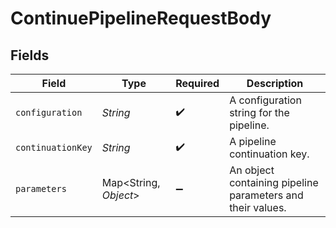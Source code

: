 # ContinuePipelineRequestBody


## Fields

| Field                                                      | Type                                                       | Required                                                   | Description                                                |
| ---------------------------------------------------------- | ---------------------------------------------------------- | ---------------------------------------------------------- | ---------------------------------------------------------- |
| `configuration`                                            | *String*                                                   | :heavy_check_mark:                                         | A configuration string for the pipeline.                   |
| `continuationKey`                                          | *String*                                                   | :heavy_check_mark:                                         | A pipeline continuation key.                               |
| `parameters`                                               | Map<String, *Object*>                                      | :heavy_minus_sign:                                         | An object containing pipeline parameters and their values. |